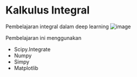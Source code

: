 # Kalkulus Integral

Pembelajaran integral dalam deep learning
![image](https://user-images.githubusercontent.com/75271856/220135739-ad7687de-a4a0-4629-b888-1b6c0c07ba92.png)

Pembelajaran ini menggunakan

- Scipy.Integrate
- Numpy
- Simpy
- Matplotlib
